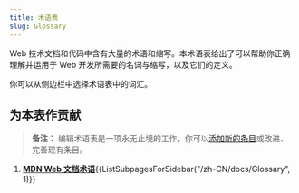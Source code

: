 ```yaml
---
title: 术语表
slug: Glossary
---
```


Web 技术文档和代码中含有大量的术语和缩写。本术语表给出了可以帮助你正确理解并运用于 Web 开发所需要的名词与缩写，以及它们的定义。

你可以从侧边栏中选择术语表中的词汇。

## 为本表作贡献

> **备注：** 编辑术语表是一项永无止境的工作，你可以[添加新的条目](/zh-CN/docs/MDN/Contribute/Howto/Write_a_new_entry_in_the_Glossary)或改进、完善现有条目。

<section id="Quick_links">
 <ol>
  <li><strong><a href="/zh-CN/docs/Glossary">MDN Web 文档术语</a></strong>{{ListSubpagesForSidebar("/zh-CN/docs/Glossary", 1)}}</li>
 </ol>
</section>
